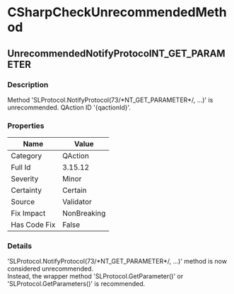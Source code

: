 ﻿---  
uid: Validator_3_15_12  
---

# CSharpCheckUnrecommendedMethod

## UnrecommendedNotifyProtocolNT\_GET\_PARAMETER

### Description

Method 'SLProtocol.NotifyProtocol(73\/\*NT\_GET\_PARAMETER\*\/, ...)' is unrecommended. QAction ID '{qactionId}'.

### Properties

| Name         | Value       |
| ------------ | ----------- |
| Category     | QAction     |
| Full Id      | 3.15.12     |
| Severity     | Minor       |
| Certainty    | Certain     |
| Source       | Validator   |
| Fix Impact   | NonBreaking |
| Has Code Fix | False       |

### Details

'SLProtocol.NotifyProtocol(73\/\*NT\_GET\_PARAMETER\*\/, ...)' method is now considered unrecommended.  
Instead, the wrapper method 'SLProtocol.GetParameter()' or 'SLProtocol.GetParameters()' is recommended.

